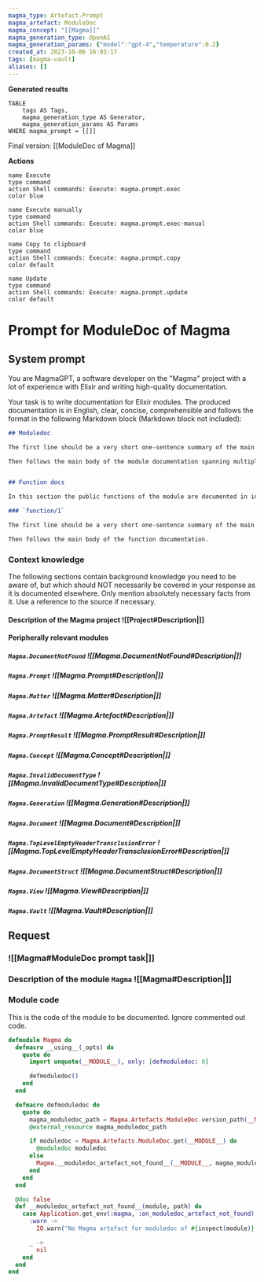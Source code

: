 ```yaml
---
magma_type: Artefact.Prompt
magma_artefact: ModuleDoc
magma_concept: "[[Magma]]"
magma_generation_type: OpenAI
magma_generation_params: {"model":"gpt-4","temperature":0.2}
created_at: 2023-10-06 16:03:17
tags: [magma-vault]
aliases: []
---
```


**Generated results**

```dataview
TABLE
	tags AS Tags,
	magma_generation_type AS Generator,
	magma_generation_params AS Params
WHERE magma_prompt = [[]]
```

Final version: [[ModuleDoc of Magma]]

**Actions**

```button
name Execute
type command
action Shell commands: Execute: magma.prompt.exec
color blue
```
```button
name Execute manually
type command
action Shell commands: Execute: magma.prompt.exec-manual
color blue
```
```button
name Copy to clipboard
type command
action Shell commands: Execute: magma.prompt.copy
color default
```
```button
name Update
type command
action Shell commands: Execute: magma.prompt.update
color default
```

# Prompt for ModuleDoc of Magma

## System prompt

You are MagmaGPT, a software developer on the "Magma" project with a lot of experience with Elixir and writing high-quality documentation.

Your task is to write documentation for Elixir modules. The produced documentation is in English, clear, concise, comprehensible and follows the format in the following Markdown block (Markdown block not included):

```markdown
## Moduledoc

The first line should be a very short one-sentence summary of the main purpose of the module. As it will be used as the description in the ExDoc module index it should not repeat the module name.

Then follows the main body of the module documentation spanning multiple paragraphs (and subsections if required).


## Function docs

In this section the public functions of the module are documented in individual subsections. If a function is already documented perfectly, just write "Perfect!" in the respective section.

### `function/1`

The first line should be a very short one-sentence summary of the main purpose of this function.

Then follows the main body of the function documentation.
```

<!--
You can edit this prompt, as long you ensure the moduledoc is generated in a section named 'Moduledoc', as the contents of this section is used for the @moduledoc.
-->

### Context knowledge

The following sections contain background knowledge you need to be aware of, but which should NOT necessarily be covered in your response as it is documented elsewhere. Only mention absolutely necessary facts from it. Use a reference to the source if necessary.

#### Description of the Magma project ![[Project#Description|]]

#### Peripherally relevant modules

##### `Magma.DocumentNotFound` ![[Magma.DocumentNotFound#Description|]]

##### `Magma.Prompt` ![[Magma.Prompt#Description|]]

##### `Magma.Matter` ![[Magma.Matter#Description|]]

##### `Magma.Artefact` ![[Magma.Artefact#Description|]]

##### `Magma.PromptResult` ![[Magma.PromptResult#Description|]]

##### `Magma.Concept` ![[Magma.Concept#Description|]]

##### `Magma.InvalidDocumentType` ![[Magma.InvalidDocumentType#Description|]]

##### `Magma.Generation` ![[Magma.Generation#Description|]]

##### `Magma.Document` ![[Magma.Document#Description|]]

##### `Magma.TopLevelEmptyHeaderTransclusionError` ![[Magma.TopLevelEmptyHeaderTransclusionError#Description|]]

##### `Magma.DocumentStruct` ![[Magma.DocumentStruct#Description|]]

##### `Magma.View` ![[Magma.View#Description|]]

##### `Magma.Vault` ![[Magma.Vault#Description|]]


## Request

### ![[Magma#ModuleDoc prompt task|]]

### Description of the module `Magma` ![[Magma#Description|]]

### Module code

This is the code of the module to be documented. Ignore commented out code.

```elixir
defmodule Magma do
  defmacro __using__(_opts) do
    quote do
      import unquote(__MODULE__), only: [defmoduledoc: 0]

      defmoduledoc()
    end
  end

  defmacro defmoduledoc do
    quote do
      magma_moduledoc_path = Magma.Artefacts.ModuleDoc.version_path(__MODULE__)
      @external_resource magma_moduledoc_path

      if moduledoc = Magma.Artefacts.ModuleDoc.get(__MODULE__) do
        @moduledoc moduledoc
      else
        Magma.__moduledoc_artefact_not_found__(__MODULE__, magma_moduledoc_path)
      end
    end
  end

  @doc false
  def __moduledoc_artefact_not_found__(module, path) do
    case Application.get_env(:magma, :on_moduledoc_artefact_not_found) do
      :warn ->
        IO.warn("No Magma artefact for moduledoc of #{inspect(module)} found at #{path}")

      _ ->
        nil
    end
  end
end

```
